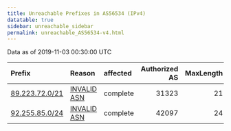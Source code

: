 ```yaml
---
title: Unreachable Prefixes in AS56534 (IPv4)
datatable: true
sidebar: unreachable_sidebar
permalink: unreachable_AS56534-v4.html
---
```


Data as of 2019-11-03 00:30:00 UTC


<div class="datatable-begin"></div>

| Prefix                                                 | Reason                                                                                                | affected   |   Authorized AS |   MaxLength | Anchor                                         |   unreachable /24s |
|:-------------------------------------------------------|:------------------------------------------------------------------------------------------------------|:-----------|----------------:|------------:|:-----------------------------------------------|-------------------:|
| [89.223.72.0/21](https://stat.ripe.net/89.223.72.0/21) | [INVALID ASN](https://rpki-validator.ripe.net/announcement-preview?asn=AS56534&prefix=89.223.72.0/21) | complete   |           31323 |          21 | [RIPE](unreachable_RIPE_NCC_RPKI_Root-v4.html) |                  8 |
| [92.255.85.0/24](https://stat.ripe.net/92.255.85.0/24) | [INVALID ASN](https://rpki-validator.ripe.net/announcement-preview?asn=AS56534&prefix=92.255.85.0/24) | complete   |           42097 |          24 | [RIPE](unreachable_RIPE_NCC_RPKI_Root-v4.html) |                  1 |

<div class="datatable-end"></div>
